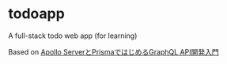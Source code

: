# todoapp
A full-stack todo web app (for learning)

Based on [Apollo ServerとPrismaではじめるGraphQL API開発入門](https://zenn.dev/eringiv3/books/a85174531fd56a)
